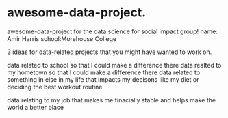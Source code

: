 # awesome-data-project.
awesome-data-project for the data science for social impact group!
name: Amir Harris
school:Morehouse College

3 ideas for data-related projects that you might have wanted to work on.

data related to school so that I could make a difference there
data realted to my hometown so that I could make a difference there
data related to something in else in my life that impacts my decisons like my diet or deciding the best workout routine

data relating to my job that makes me finacially stable and helps make the world a better place
